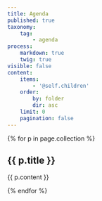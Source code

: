 ```yaml
---
title: Agenda
published: true
taxonomy:
    tag:
        - agenda
process:
    markdown: true
    twig: true
visible: false
content:
    items:
        - '@self.children'
    order:
        by: folder
        dir: asc
    limit: 0
    pagination: false
---
```


<div class=agenda-content>

{% for p in page.collection %}

<div>
<h2 class="news-title">{{ p.title }}</h2>
{{ p.content }}
</div>

{% endfor %}
</div>
